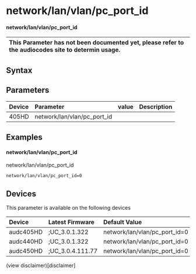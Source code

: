 ﻿---
description: network/lan/vlan/pc_port_id
search: false
---

# network/lan/vlan/pc_port_id

#### network/lan/vlan/pc_port_id


| This Parameter has not been documented yet, please refer to the audiocodes site to determin usage.  | 
| :--- |

## Syntax

## Parameters
|Device|Parameter|value|Description|
|:---|:---|:---|:---|
| 405HD | network/lan/vlan/pc_port_id |  |  |

## Examples
#### network/lan/vlan/pc_port_id

network/lan/vlan/pc_port_id

```
network/lan/vlan/pc_port_id=0
```

## Devices
This parameter is available on the following devices

| Device | Latest Firmware | Default Value |
|:---|:---|:---|
| audc405HD | ;UC_3.0.1.322 | network/lan/vlan/pc_port_id=0 
| audc440HD | ;UC_3.0.1.322 | network/lan/vlan/pc_port_id=0 
| audc450HD | ;UC_3.0.4.111.77 | network/lan/vlan/pc_port_id=0 

(view disclaimer)[disclaimer]
